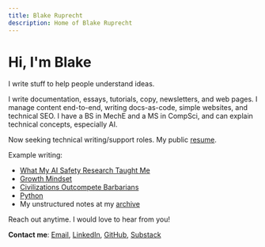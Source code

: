 ```yaml
---
title: Blake Ruprecht
description: Home of Blake Ruprecht
---
```

# Hi, I'm Blake
I write stuff to help people understand ideas.

I write documentation, essays, tutorials, copy, newsletters, and web pages. I manage content end-to-end, writing docs-as-code, simple websites, and technical SEO. I have a BS in MechE and a MS in CompSci, and can explain technical concepts, especially AI. 

Now seeking technical writing/support roles. My public [resume](/cv-Blake-Ruprecht.pdf).

Example writing:
- [What My AI Safety Research Taught Me](/research)
- [Growth Mindset](/growth-mindset)
- [Civilizations Outcompete Barbarians](/civilization)
- [Python](/python)
- My unstructured notes at my [archive](/archive)

Reach out anytime. I would love to hear from you! 

**Contact me**: [Email](mailto:blakecruprecht@gmail.com), [LinkedIn](https://linkedin.com/in/BlakeRuprecht), [GitHub](https://github.com/BlakeRuprecht), [Substack](https://blakeruprecht.substack.com/)
